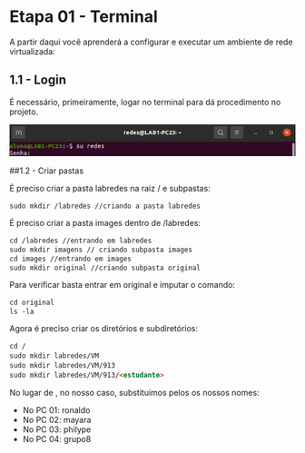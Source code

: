 # Etapa 01 - Terminal

A partir daqui você aprenderá a configurar e executar um ambiente de rede virtualizada:

## 1.1 - Login 

É necessário, primeiramente, logar no terminal para dá procedimento no projeto.

<img src="Imagens/img1.png" alt="">

##1.2 - Criar pastas

É preciso criar a pasta labredes na raiz / e subpastas:

```
sudo mkdir /labredes //criando a pasta labredes
```

É preciso criar a pasta images dentro de /labredes:

```
cd /labredes //entrando em labredes 
sudo mkdir imagens // criando subpasta images
cd images //entrando em images
sudo mkdir original //criando subpasta original
```

Para verificar basta entrar em original e imputar o comando:

```
cd original
ls -la
```

Agora é preciso criar os diretórios e subdiretórios:

```md
cd /
sudo mkdir labredes/VM
sudo mkdir labredes/VM/913
sudo mkdir labredes/VM/913/<estudante>
```

No lugar de <estudante>, no nosso caso, substituimos pelos os nossos nomes:
  
* No PC 01: ronaldo
* No PC 02: mayara
* No PC 03: philype
* No PC 04: grupo8
